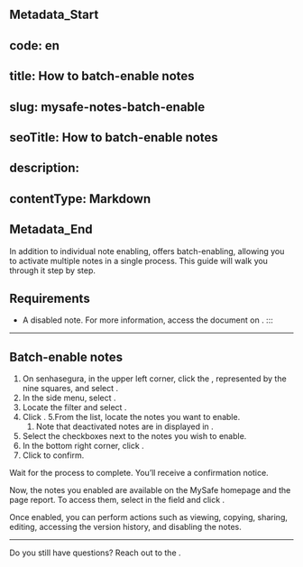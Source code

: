 ## Metadata_Start 
## code: en
## title: How to batch-enable notes 
## slug: mysafe-notes-batch-enable 
## seoTitle: How to batch-enable notes 
## description:  
## contentType: Markdown 
## Metadata_End
In addition to individual note enabling,  offers batch-enabling, allowing you to activate multiple notes in a single process. This guide will walk you through it step by step.

## Requirements
* A disabled note. For more information, access the document on .
:::
* * *

## Batch-enable notes

1. On senhasegura, in the upper left corner, click the , represented by the nine squares, and select .
2. In the side menu, select . 
3. Locate the  filter and select .
4. Click .
5.From the list, locate the notes you want to enable. 
    1. Note that deactivated notes are in displayed in .
6. Select the checkboxes next to the notes you wish to enable.
7. In the bottom right corner, click .
9. Click  to confirm.

Wait for the process to complete. You’ll receive a confirmation notice.

Now, the notes you enabled are available on the MySafe homepage and the  page report. To access them, select  in the  field and click . 

Once enabled, you can perform actions such as viewing, copying, sharing, editing, accessing the version history, and disabling the notes.
***

Do you still have questions? Reach out to the .
